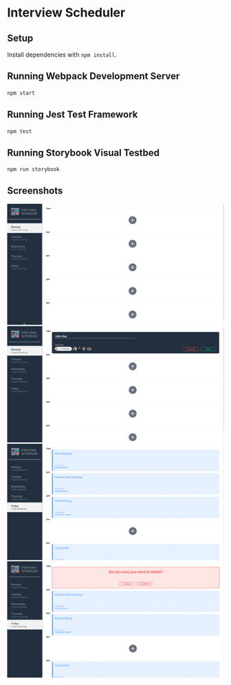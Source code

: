 # Interview Scheduler

## Setup

Install dependencies with `npm install`.

## Running Webpack Development Server

```sh
npm start
```

## Running Jest Test Framework

```sh
npm test
```

## Running Storybook Visual Testbed

```sh
npm run storybook
```

## Screenshots
!["No Appointments"](https://github.com/cameron-cheng/scheduler/blob/master/docs/empty-appointments.png?raw=true)
!["Add Appointment"](https://github.com/cameron-cheng/scheduler/blob/master/docs/add_appointment.png?raw=true)
!["Booked Appointments"](https://github.com/cameron-cheng/scheduler/blob/master/docs/booked_appointments.png?raw=true)
!["Delete Appointment"](https://github.com/cameron-cheng/scheduler/blob/master/docs/delete_appointment.png?raw=true)
